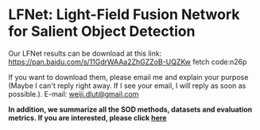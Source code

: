 # LFNet: Light-Field Fusion Network for Salient Object Detection

Our LFNet results can be download at this link: https://pan.baidu.com/s/11GdrWAAa2ZhGZZoB-UQZKw  fetch code:n26p

If you want to download them, please email me and explain your purpose (Maybe I can't reply right away. If I see your email, I will reply as soon as possible.). 
E-mail: weiji.dlut@gmail.com

**In addition, we summarize all the SOD methods, datasets and evaluation metrics. If you are interested, please click [here](https://github.com/jiwei0921/SOD-CNNs-based-code-summary-)**    
